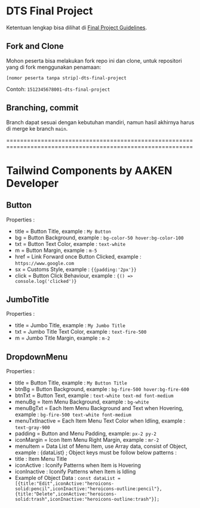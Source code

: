# DTS Final Project

Ketentuan lengkap bisa dilihat di [Final Project Guidelines](https://docs.google.com/document/d/1tIJWFEUr2NU8FZSxAA1IPi7ZYVn1jBDp6IdFUZjempg/edit?usp=sharing).

## Fork and Clone

Mohon peserta bisa melakukan fork repo ini dan clone, untuk repositori yang di fork menggunakan penamaan:

`[nomor peserta tanpa strip]-dts-final-project`

Contoh: `1512345678001-dts-final-project`

## Branching, commit

Branch dapat sesuai dengan kebutuhan mandiri, namun hasil akhirnya harus di merge ke branch `main`.

============================================================================================================

# Tailwind Components by AAKEN Developer

## Button
Properties :
- title = Button Title, example : `My Button`
- bg = Button Background, example : `bg-color-50 hover:bg-color-100`
- txt = Button Text Color, example : `text-white`
- m = Button Margin, example : `m-5`
- href = Link Forward once Button Clicked, example : `https://www.google.com`
- sx = Customs Style, example : `{{padding:'2px'}}`
- click = Button Click Behaviour, example : `{() => console.log('clicked')}`

## JumboTitle
Properties :
- title = Jumbo Title, example : `My Jumbo Title`
- txt = Jumbo Title Text Color, example : `text-fire-500`
- m = Jumbo Title Margin, example : `m-2`

## DropdownMenu
Properties :
- title = Button Title, example : `My Button Title`
- btnBg = Button Background, example : `bg-fire-500 hover:bg-fire-600`
- btnTxt = Button Text, example : `text-white text-md font-medium`
- menuBg = Item Menu Background, example : `bg-white`
- menuBgTxt = Each Item Menu Background and Text when Hovering, example : `bg-fire-500 text-white font-medium`
- menuTxtInactive = Each Item Menu Text Color when Idling, example : `text-gray-900`
- padding = Button and Menu Padding, example: `px-2 py-2`
- iconMargin = Icon Item Menu Right Margin, example : `mr-2`
- menuItem = Data List of Menu Item, use Array data, consist of Object, example : {dataList} ; Object keys must be follow below patterns :
- title : Item Menu Title
- iconActive : Iconify Patterns when Item is Hovering
- iconInactive : Iconify Patterns when Item is Idling
- Example of Object Data :
`const dataList = [{title:"Edit",iconActive:"heroicons-solid:pencil",iconInactive:"heroicons-outline:pencil"},{title:"Delete",iconActive:"heroicons-solid:trash",iconInactive:"heroicons-outline:trash"}];`